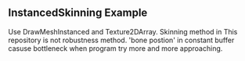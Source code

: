 ## InstancedSkinning Example

Use DrawMeshInstanced and Texture2DArray. Skinning method in This repository is not robustness method. 'bone postion' in constant buffer casuse bottleneck when program try more and more approaching.
